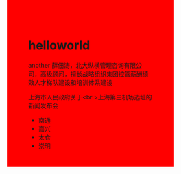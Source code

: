 # helloworld
another
薛佃涛，北大纵横管理咨询有限公司，高级顾问，擅长战略组织集团控管薪酬绩效人才梯队建设和培训体系建设
<style src="cordova.js" style="text/javascript">
</style>
<body style="background-color:red; width:290px; height:290px;">

上海市人民政府关于<br \>上海第三机场选址的新闻发布会
</body>
<ul>
<li>南通</li>
<li>嘉兴</li>
<li>太仓</li>
<li>崇明</li>
</ul>
